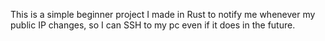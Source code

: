 This is a simple beginner project I made in Rust to notify me whenever my public IP changes, so I can SSH to my pc even if it does in the future.
